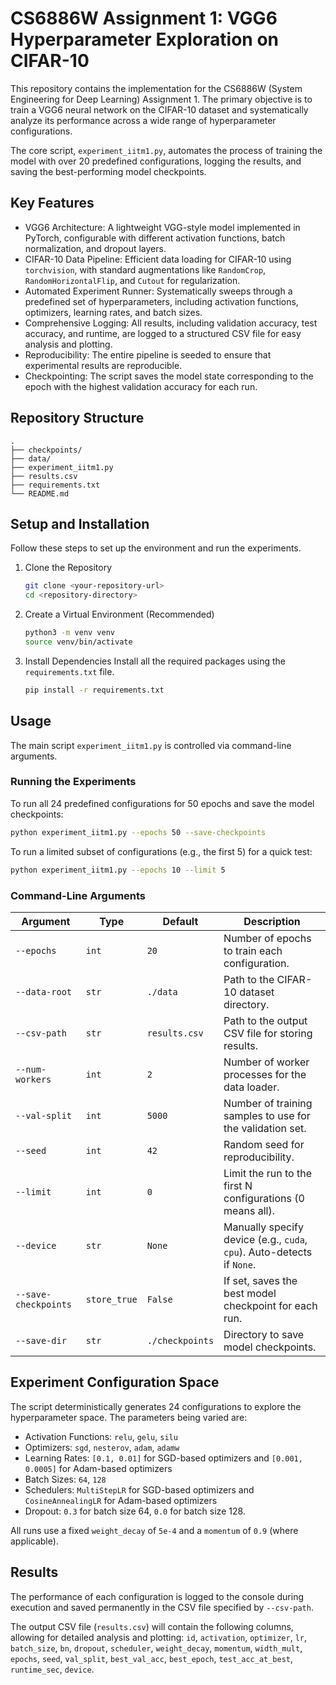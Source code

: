 # CS6886W Assignment 1: VGG6 Hyperparameter Exploration on CIFAR-10

This repository contains the implementation for the CS6886W (System Engineering for Deep Learning) Assignment 1. The primary objective is to train a VGG6 neural network on the CIFAR-10 dataset and systematically analyze its performance across a wide range of hyperparameter configurations.

The core script, `experiment_iitm1.py`, automates the process of training the model with over 20 predefined configurations, logging the results, and saving the best-performing model checkpoints.

## Key Features

- VGG6 Architecture: A lightweight VGG-style model implemented in PyTorch, configurable with different activation functions, batch normalization, and dropout layers.
- CIFAR-10 Data Pipeline: Efficient data loading for CIFAR-10 using `torchvision`, with standard augmentations like `RandomCrop`, `RandomHorizontalFlip`, and `Cutout` for regularization.
- Automated Experiment Runner: Systematically sweeps through a predefined set of hyperparameters, including activation functions, optimizers, learning rates, and batch sizes.
- Comprehensive Logging: All results, including validation accuracy, test accuracy, and runtime, are logged to a structured CSV file for easy analysis and plotting.
- Reproducibility: The entire pipeline is seeded to ensure that experimental results are reproducible.
- Checkpointing: The script saves the model state corresponding to the epoch with the highest validation accuracy for each run.

## Repository Structure

```
.
├── checkpoints/
├── data/
├── experiment_iitm1.py
├── results.csv
├── requirements.txt
└── README.md
```

## Setup and Installation

Follow these steps to set up the environment and run the experiments.

1.  Clone the Repository
    ```bash
    git clone <your-repository-url>
    cd <repository-directory>
    ```

2.  Create a Virtual Environment (Recommended)
    ```bash
    python3 -m venv venv
    source venv/bin/activate
    ```

3.  Install Dependencies
    Install all the required packages using the `requirements.txt` file.
    ```bash
    pip install -r requirements.txt
    ```

## Usage

The main script `experiment_iitm1.py` is controlled via command-line arguments.

### Running the Experiments

To run all 24 predefined configurations for 50 epochs and save the model checkpoints:
```bash
python experiment_iitm1.py --epochs 50 --save-checkpoints
```

To run a limited subset of configurations (e.g., the first 5) for a quick test:
```bash
python experiment_iitm1.py --epochs 10 --limit 5
```

### Command-Line Arguments

| Argument | Type | Default | Description |
| --- | --- | --- | --- |
| `--epochs` | `int` | `20` | Number of epochs to train each configuration. |
| `--data-root` | `str` | `./data` | Path to the CIFAR-10 dataset directory. |
| `--csv-path` | `str` | `results.csv` | Path to the output CSV file for storing results. |
| `--num-workers` | `int` | `2` | Number of worker processes for the data loader. |
| `--val-split` | `int` | `5000` | Number of training samples to use for the validation set. |
| `--seed` | `int` | `42` | Random seed for reproducibility. |
| `--limit` | `int` | `0` | Limit the run to the first N configurations (0 means all). |
| `--device` | `str` | `None` | Manually specify device (e.g., `cuda`, `cpu`). Auto-detects if `None`. |
| `--save-checkpoints` | `store_true` | `False` | If set, saves the best model checkpoint for each run. |
| `--save-dir` | `str` | `./checkpoints` | Directory to save model checkpoints. |

## Experiment Configuration Space

The script deterministically generates 24 configurations to explore the hyperparameter space. The parameters being varied are:

- Activation Functions: `relu`, `gelu`, `silu`
- Optimizers: `sgd`, `nesterov`, `adam`, `adamw`
- Learning Rates: `[0.1, 0.01]` for SGD-based optimizers and `[0.001, 0.0005]` for Adam-based optimizers
- Batch Sizes: `64`, `128`
- Schedulers: `MultiStepLR` for SGD-based optimizers and `CosineAnnealingLR` for Adam-based optimizers
- Dropout: `0.3` for batch size 64, `0.0` for batch size 128.

All runs use a fixed `weight_decay` of `5e-4` and a `momentum` of `0.9` (where applicable).

## Results

The performance of each configuration is logged to the console during execution and saved permanently in the CSV file specified by `--csv-path`.

The output CSV file (`results.csv`) will contain the following columns, allowing for detailed analysis and plotting:
`id`, `activation`, `optimizer`, `lr`, `batch_size`, `bn`, `dropout`, `scheduler`, `weight_decay`, `momentum`, `width_mult`, `epochs`, `seed`, `val_split`, `best_val_acc`, `best_epoch`, `test_acc_at_best`, `runtime_sec`, `device`.